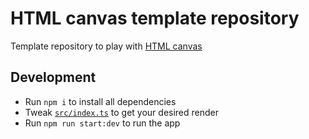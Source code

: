 # HTML canvas template repository

Template repository to play with [HTML canvas](https://www.w3schools.com/html/html5_canvas.asp)

## Development

- Run `npm i` to install all dependencies
- Tweak [`src/index.ts`](src/index.ts) to get your desired render
- Run `npm run start:dev` to run the app
